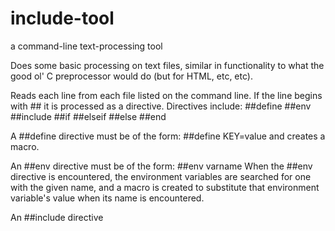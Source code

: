 # include-tool
a command-line text-processing tool

Does some basic processing on text files, similar in functionality to what the good ol' C preprocessor would do (but for 
HTML, etc, etc). 

Reads each line from each file listed on the command line. If the line begins with ## it is processed as a directive. 
Directives include:
##define
##env
##include
##if
##elseif
##else
##end

A ##define directive must be of the form:
##define KEY=value
and creates a macro.

An ##env directive must be of the form:
##env varname
When the ##env directive is encountered, the environment variables are searched for one with the given name, and a macro is 
created to substitute that environment variable's value when its name is encountered.

An ##include directive 
